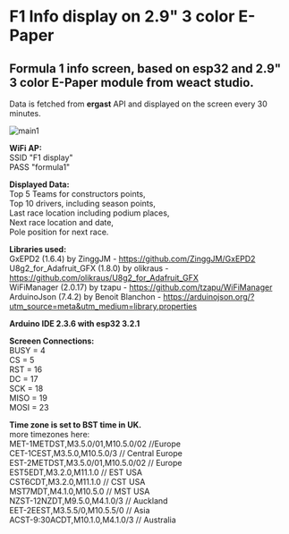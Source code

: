 # F1 Info display on 2.9" 3 color E-Paper
  
  
## Formula 1 info screen, based on esp32 and **2.9"  3 color E-Paper module from weact studio**.  
Data is fetched from **ergast** API and displayed on the screen every 30 minutes.  
  
  
  
![main1](https://github.com/user-attachments/assets/bd2d88d6-c71a-4726-ab1c-6443115e69ff)  
  
**WiFi AP:**  
SSID "F1 display"  
PASS "formula1"  

**Displayed Data:**  
Top 5 Teams for constructors points,  
Top 10 drivers, including season points,    
Last race location including podium places,  
Next race location and date,   
Pole position for next race.  

**Libraries used:**  
GxEPD2 (1.6.4) by ZinggJM -  https://github.com/ZinggJM/GxEPD2  
U8g2_for_Adafruit_GFX (1.8.0) by olikraus - https://github.com/olikraus/U8g2_for_Adafruit_GFX  
WiFiManager (2.0.17) by tzapu - https://github.com/tzapu/WiFiManager  
ArduinoJson (7.4.2) by Benoit Blanchon - https://arduinojson.org/?utm_source=meta&utm_medium=library.properties  



**Arduino IDE 2.3.6 with esp32 3.2.1**  

**Screeen Connections:**  
BUSY = 4  
CS = 5  
RST = 16  
DC = 17  
SCK = 18  
MISO = 19  
MOSI = 23  

**Time zone is set to BST time in UK.**   
more timezones here:  
MET-1METDST,M3.5.0/01,M10.5.0/02   //Europe  
CET-1CEST,M3.5.0,M10.5.0/3         // Central Europe  
EST-2METDST,M3.5.0/01,M10.5.0/02   // Europe  
EST5EDT,M3.2.0,M11.1.0           // EST USA  
CST6CDT,M3.2.0,M11.1.0           // CST USA  
MST7MDT,M4.1.0,M10.5.0           // MST USA  
NZST-12NZDT,M9.5.0,M4.1.0/3      // Auckland  
EET-2EEST,M3.5.5/0,M10.5.5/0     // Asia  
ACST-9:30ACDT,M10.1.0,M4.1.0/3   // Australia  
